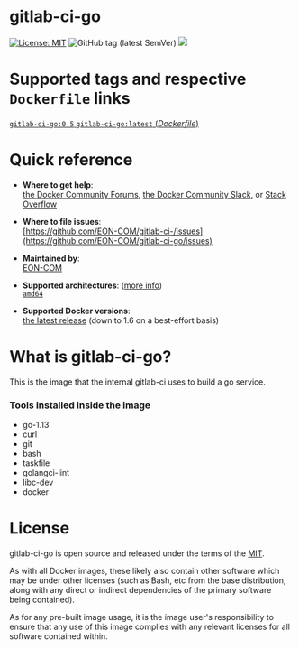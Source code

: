 # gitlab-ci-go

[![License: MIT](https://img.shields.io/badge/License-MIT-yellow.svg?color=blue)](https://opensource.org/licenses/MIT)
![GitHub tag (latest SemVer)](https://img.shields.io/github/tag/EON-COM/gitlab-ci-go.svg?color=blue)
[![](https://images.microbadger.com/badges/image/eoncom/gitlab-ci-go.svg)](https://microbadger.com/images/eoncom/gitlab-ci-go "Get your own image badge on microbadger.com")

# Supported tags and respective `Dockerfile` links

[`gitlab-ci-go:0.5` `gitlab-ci-go:latest` (*Dockerfile*)](https://github.com/EON-COM/gitlab-ci-go/blob/master/Dockerfile)


# Quick reference

-	**Where to get help**:  
	[the Docker Community Forums](https://forums.docker.com/), [the Docker Community Slack](https://blog.docker.com/2016/11/introducing-docker-community-directory-docker-community-slack/), or [Stack Overflow](https://stackoverflow.com/search?tab=newest&q=docker)

-	**Where to file issues**:  
	[https://github.com/EON-COM/gitlab-ci-/issues](https://github.com/EON-COM/gitlab-ci-go/issues)

-	**Maintained by**:  
	[EON-COM](https://github.com/EON-COM/gitlab-ci-go/issues)

-	**Supported architectures**: ([more info](https://github.com/docker-library/official-images#architectures-other-than-amd64))  
	[`amd64`](https://hub.docker.com/r/eoncom/gitlab-ci-go/)

-	**Supported Docker versions**:  
	[the latest release](https://github.com/docker/docker-ce/releases/latest) (down to 1.6 on a best-effort basis)

# What is gitlab-ci-go?

This is the image that the internal gitlab-ci uses to build a go service. 

### Tools installed inside the image
- go-1.13
- curl
- git
- bash
- taskfile
- golangci-lint
- libc-dev
- docker

# License

gitlab-ci-go is open source and released under the terms of the [MIT](https://opensource.org/licenses/MIT).

As with all Docker images, these likely also contain other software which may be under other licenses (such as Bash, etc from the base distribution, along with any direct or indirect dependencies of the primary software being contained).

As for any pre-built image usage, it is the image user's responsibility to ensure that any use of this image complies with any relevant licenses for all software contained within.
